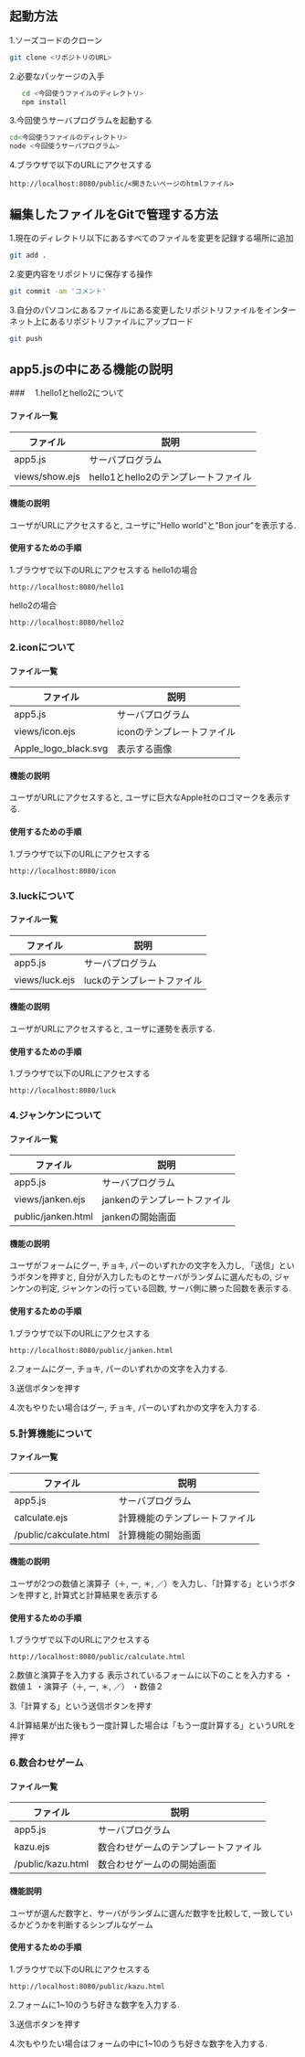 ## 起動方法
1.ソーズコードのクローン
```zsh
git clone <リポジトリのURL>

```

2.必要なパッケージの入手
```zsh
   cd <今回使うファイルのディレクトリ>
   npm install
```

3.今回使うサーバプログラムを起動する
```zsh
cd<今回使うファイルのディレクトリ>
node <今回使うサーバプログラム>
```

4.ブラウザで以下のURLにアクセスする
```
http://localhost:8080/public/<開きたいページのhtmlファイル>
```

## 編集したファイルをGitで管理する方法
1.現在のディレクトリ以下にあるすべてのファイルを変更を記録する場所に追加
```zsh
git add .
```

2.変更内容をリポジトリに保存する操作
```zsh
git commit -am 'コメント'
```

3.自分のパソコンにあるファイルにある変更したリポジトリファイルをインターネット上にあるリポジトリファイルにアップロード
```zsh
git push
```

## app5.jsの中にある機能の説明

###　 1.hello1とhello2について

#### ファイル一覧
ファイル|説明|
-|-
app5.js|サーバプログラム
views/show.ejs|hello1とhello2のテンプレートファイル

#### 機能の説明
ユーザがURLにアクセスすると, ユーザに"Hello world"と"Bon jour"を表示する.


#### 使用するための手順
1.ブラウザで以下のURLにアクセスする
hello1の場合
```
http://localhost:8080/hello1
```

hello2の場合
```
http://localhost:8080/hello2
```

### 2.iconについて

#### ファイル一覧
ファイル|説明|
-|-
app5.js|サーバプログラム
views/icon.ejs|iconのテンプレートファイル
Apple_logo_black.svg|表示する画像

#### 機能の説明
ユーザがURLにアクセスすると, ユーザに巨大なApple社のロゴマークを表示する.

#### 使用するための手順
1.ブラウザで以下のURLにアクセスする
```
http://localhost:8080/icon
```

### 3.luckについて

#### ファイル一覧
ファイル|説明|
-|-
app5.js|サーバプログラム
views/luck.ejs|luckのテンプレートファイル

#### 機能の説明
ユーザがURLにアクセスすると, ユーザに運勢を表示する.

#### 使用するための手順
1.ブラウザで以下のURLにアクセスする
```
http://localhost:8080/luck
```

### 4.ジャンケンについて

#### ファイル一覧
ファイル|説明|
-|-
app5.js|サーバプログラム
views/janken.ejs|jankenのテンプレートファイル
public/janken.html|jankenの開始画面

#### 機能の説明
ユーザがフォームにグー, チョキ, パーのいずれかの文字を入力し, 「送信」というボタンを押すと, 自分が入力したものとサーバがランダムに選んだもの, ジャンケンの判定, ジャンケンの行っている回数, サーバ側に勝った回数を表示する. 

#### 使用するための手順
1.ブラウザで以下のURLにアクセスする
```
http://localhost:8080/public/janken.html
```
2.フォームにグー, チョキ, パーのいずれかの文字を入力する. 

3.送信ボタンを押す

4.次もやりたい場合はグー, チョキ, パーのいずれかの文字を入力する.

### 5.計算機能について

#### ファイル一覧
ファイル|説明|
-|-
app5.js|サーバプログラム
calculate.ejs|計算機能のテンプレートファイル
/public/cakculate.html|計算機能の開始画面

#### 機能の説明
ユーザが2つの数値と演算子（＋, ー, ＊, ／）を入力し、「計算する」というボタンを押すと, 計算式と計算結果を表示する

#### 使用するための手順
1.ブラウザで以下のURLにアクセスする
```
http://localhost:8080/public/calculate.html
```

2.数値と演算子を入力する
表示されているフォームに以下のことを入力する
・数値１
・演算子（＋, ー, ＊, ／）
・数値２

3.「計算する」という送信ボタンを押す

4.計算結果が出た後もう一度計算した場合は「もう一度計算する」というURLを押す

### 6.数合わせゲーム

#### ファイル一覧
ファイル|説明|
-|-
app5.js|サーバプログラム
kazu.ejs|数合わせゲームのテンプレートファイル
/public/kazu.html|数合わせゲームのの開始画面

#### 機能説明
ユーザが選んだ数字と、サーバがランダムに選んだ数字を比較して, 一致しているかどうかを判断するシンプルなゲーム

#### 使用するための手順
1.ブラウザで以下のURLにアクセスする
```
http://localhost:8080/public/kazu.html
```

2.フォームに1~10のうち好きな数字を入力する. 

3.送信ボタンを押す

4.次もやりたい場合はフォームの中に1~10のうち好きな数字を入力する. 














